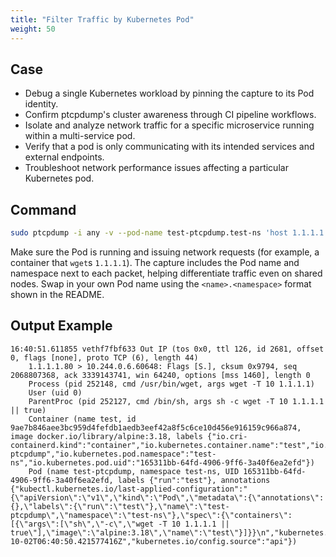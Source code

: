 ```yaml
---
title: "Filter Traffic by Kubernetes Pod"
weight: 50
---
```


## Case

- Debug a single Kubernetes workload by pinning the capture to its Pod identity.
- Confirm ptcpdump's cluster awareness through CI pipeline workflows.
- Isolate and analyze network traffic for a specific microservice running within a multi-service pod.
- Verify that a pod is only communicating with its intended services and external endpoints.
- Troubleshoot network performance issues affecting a particular Kubernetes pod.

## Command

```bash
sudo ptcpdump -i any -v --pod-name test-ptcpdump.test-ns 'host 1.1.1.1'
```

Make sure the Pod is running and issuing network requests
(for example, a container that `wget`s `1.1.1.1`). The capture includes the 
Pod name and namespace next to each packet, helping differentiate 
traffic even on shared nodes. Swap in your own Pod name 
using the `<name>.<namespace>` format shown in the README.

## Output Example

```
16:40:51.611855 vethf7fbf633 Out IP (tos 0x0, ttl 126, id 2681, offset 0, flags [none], proto TCP (6), length 44)
    1.1.1.1.80 > 10.244.0.6.60648: Flags [S.], cksum 0x9794, seq 2068807368, ack 3339143741, win 64240, options [mss 1460], length 0
    Process (pid 252148, cmd /usr/bin/wget, args wget -T 10 1.1.1.1)
    User (uid 0)
    ParentProc (pid 252127, cmd /bin/sh, args sh -c wget -T 10 1.1.1.1 || true)
    Container (name test, id 9ae7b846aee3bc959d4fefdb1aedb3eef42a8f5c6ce10d456e916159c966a874, image docker.io/library/alpine:3.18, labels {"io.cri-containerd.kind":"container","io.kubernetes.container.name":"test","io.kubernetes.pod.name":"test-ptcpdump","io.kubernetes.pod.namespace":"test-ns","io.kubernetes.pod.uid":"165311bb-64fd-4906-9ff6-3a40f6ea2efd"})
    Pod (name test-ptcpdump, namespace test-ns, UID 165311bb-64fd-4906-9ff6-3a40f6ea2efd, labels {"run":"test"}, annotations {"kubectl.kubernetes.io/last-applied-configuration":"{\"apiVersion\":\"v1\",\"kind\":\"Pod\",\"metadata\":{\"annotations\":{},\"labels\":{\"run\":\"test\"},\"name\":\"test-ptcpdump\",\"namespace\":\"test-ns\"},\"spec\":{\"containers\":[{\"args\":[\"sh\",\"-c\",\"wget -T 10 1.1.1.1 || true\"],\"image\":\"alpine:3.18\",\"name\":\"test\"}]}}\n","kubernetes.io/config.seen":"2025-10-02T06:40:50.421577416Z","kubernetes.io/config.source":"api"})
```
